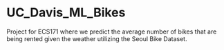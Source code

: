 # UC_Davis_ML_Bikes

Project for ECS171 where we predict the average number of bikes that are being rented given the weather utilizing the Seoul Bike Dataset.
